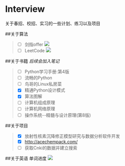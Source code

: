 # Interview
关于春招、校招、实习的一些计划、练习以及项目

##关于算法
> - [ ] 剑指offer ![](http://progressed.io/bar/6)
> - [ ] LeetCode    ![](http://progressed.io/bar/0)

##关于书籍
*后续会加入笔记*
> - [ ] Python学习手册:第4版
> - [ ] 流畅的Python
> - [ ] 鸟哥的Linux私房菜
> - [x] 精通Python设计模式
> - [x] 算法图解
> - [ ] 计算机组成原理
> - [ ] 计算机网络原理
> - [ ] 操作系统--精髓与设计原理(第8版)

##关于项目
> - [x] 放射性核素沉降修正模型研究与数据分析软件开发
> - [x] http://acechempack.com/
> - [ ] 获取Cnki的数据并建立搜索

##关于英语
单词进度    ![](http://progressed.io/bar/28)

